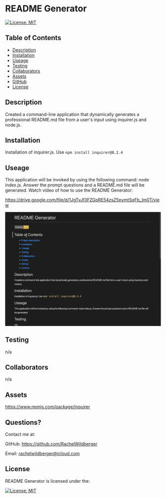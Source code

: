 
  # README Generator

  [![License: MIT](https://img.shields.io/badge/License-MIT-yellow.svg)](https://opensource.org/licenses/MIT)

  ## Table of Contents
  - [Description](#Description)
  - [Installation](#Installation)
  - [Useage](#useage)
  - [Testing](#testing)
  - [Collaborators](#collaborators)
  - [Assets](#assets)
  - [GitHub](#github)
  - [License](#license)

  ## Description 
  Created a command-line application that dynamically generates a professional README.md file from a user's input using inquirer.js and node.js. 
  
  ## Installation
  Installation of inquirer.js. Use ``npm install inquirer@8.2.4`` 
  
  ## Useage 
  This application will be invoked by using the following command: node index.js. Answer the prompt questions and a README.md file will be generated. Watch video of how to use the README Generator: 
  
  https://drive.google.com/file/d/1JgTvJf3FZGpRE54zsZ5pymtSqFb_Im0T/view 

![Mock of README Generator](./assets/README-Generator-Pic.png)

  ## Testing 
  n/a 
  
  ## Collaborators 
  n/a 
  
  ## Assets 
  https://www.npmjs.com/package/inquirer 
  
  ## Questions?
  Contact me at:

  GitHub: https://github.com/RachelWildberger

  Email: rachelwildberger@icloud.com
  
  ## License 
  README Generator is licensed under the: 
  
  [![License: MIT](https://img.shields.io/badge/License-MIT-yellow.svg)](https://opensource.org/licenses/MIT)
